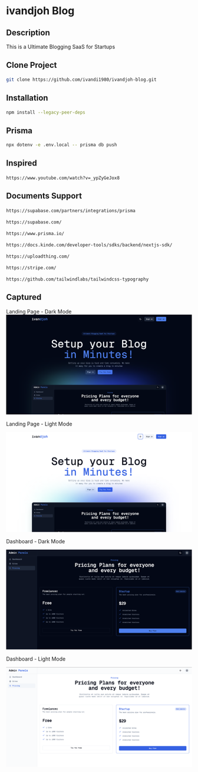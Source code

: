 # ivandjoh Blog

## Description

This is a Ultimate Blogging SaaS for Startups

## Clone Project

```bash
git clone https://github.com/ivandi1980/ivandjoh-blog.git
```

## Installation

```bash
npm install --legacy-peer-deps
```

## Prisma

```bash
npx dotenv -e .env.local -- prisma db push
```

## Inspired

`https://www.youtube.com/watch?v=_ypZyGeJox8`

## Documents Support

`https://supabase.com/partners/integrations/prisma`

`https://supabase.com/`

`https://www.prisma.io/`

`https://docs.kinde.com/developer-tools/sdks/backend/nextjs-sdk/`

`https://uploadthing.com/`

`https://stripe.com/`

`https://github.com/tailwindlabs/tailwindcss-typography`

## Captured

Landing Page - Dark Mode
![Alt text](/public/landing.png)

Landing Page - Light Mode

![Alt text](/public/landing_light.png)

Dashboard - Dark Mode

![Alt text](/public/hero.png)

Dashboard - Light Mode

![Alt text](/public/hero_light.png)
